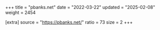 +++
title = "pbanks.net"
date = "2022-03-22"
updated = "2025-02-08"
weight = 2454

[extra]
source = "https://pbanks.net/"
ratio = 73
size = 2
+++
